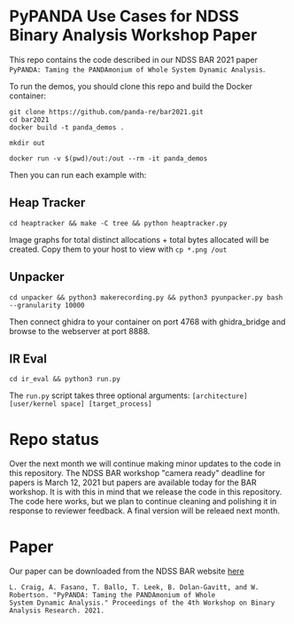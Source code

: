 PyPANDA Use Cases for NDSS Binary Analysis Workshop Paper
===

This repo contains the code described in our NDSS BAR 2021 paper `PyPANDA: Taming the PANDAmonium of Whole System Dynamic Analysis`.

To run the demos, you should clone this repo and build the Docker container:
```
git clone https://github.com/panda-re/bar2021.git
cd bar2021
docker build -t panda_demos .

mkdir out

docker run -v $(pwd)/out:/out --rm -it panda_demos
```

Then you can run each example with:

## Heap Tracker

```
cd heaptracker && make -C tree && python heaptracker.py
````
Image graphs for total distinct allocations + total bytes allocated will be created. Copy them to your host to view with `cp *.png /out`

## Unpacker
```
cd unpacker && python3 makerecording.py && python3 pyunpacker.py bash --granularity 10000
```
Then connect ghidra to your container on port 4768 with ghidra_bridge and browse to the webserver at port 8888.

## IR Eval
```
cd ir_eval && python3 run.py
```
The `run.py` script takes three optional arguments: `[architecture] [user/kernel space] [target_process]`


Repo status
===
Over the next month we will continue making minor updates to the code in this repository. The NDSS BAR workshop "camera ready" deadline for papers is March 12, 2021 but papers are available today for the BAR workshop. It is with this in mind that we release the code in this repository. The code here works, but we plan to continue cleaning and polishing it in response to reviewer feedback. A final version will be releaed next month.

Paper
====
Our paper can be downloaded from the NDSS BAR website [here](https://www.ndss-symposium.org/ndss-program/bar-2021/)
```
L. Craig, A. Fasano, T. Ballo, T. Leek, B. Dolan-Gavitt, and W. Robertson. "PyPANDA: Taming the PANDAmonium of Whole
System Dynamic Analysis." Proceedings of the 4th Workshop on Binary Analysis Research. 2021.
